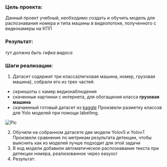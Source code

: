 ### Цель проекта:
Данный проект учебный, необходимо создать и обучить модель для распознавания номера и типа машины в видеопотоке, полученного с видеокамеры на КПП

### Результат:
*тут должна быть гифка видоса*

### Шаги реализации:
1) Датасет содержит три класса(легковая машина, номер, грузовая машина), собрали его из трех частей: 
* скриншоты с камер ведионаблюдения
* скаченные картинки с интернета, для обогащения класса **грузовая машина**
* скачаенный готовый датасет из [kaggle](https://www.kaggle.com/datasets/andrewmvd/car-plate-detection)
Произвели разметку классов для Yolo моделей при помощи labelImg.

![Pic](https://drive.google.com/uc?export=view&id=<1LCW7MpU_oEI_DcCchluVNyIedY8OWVMr>)

2) Обучили на собранном датасете две модели Yolov5 и Yolov7. Произвели сравнение по метрикам результата детекции, чтобы выяснить как из моделей лучше подходит для этой задачи
4) В код модели добавили автоматическое распознавание текста при детекции номера, реализованное через easyocr
5) Результат: 
